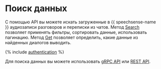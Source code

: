 # Поиск данных

С помощью API вы можете искать загруженные в {{ speechsense-name }} аудиозаписи разговоров и переписки из чатов. Метод [Search](../../api-ref/grpc/Talk/search.md) позволяет применять фильтры, сортировать данные, использовать пагинацию. Метод [Get](../../api-ref/grpc/Talk/get.md) позволяет определить, какие данные из найденных диалогов выводить. 

{% include [authentication](../../../_includes/speechsense/data/authentication.md) %}

Для поиска данных вы можете использовать [gRPC API](search-data-grpc.md) или [REST API](search-data-rest.md).
